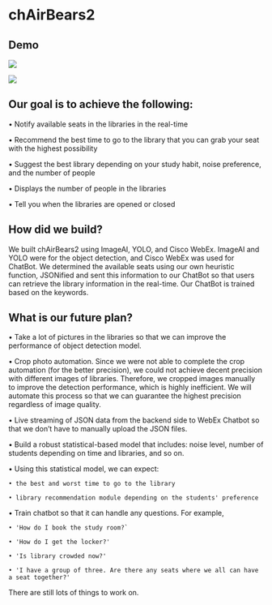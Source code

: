 # chAirBears2



## Demo

[![](http://img.youtube.com/vi/9oLPJQTAut4/0.jpg)](http://www.youtube.com/watch?v=9oLPJQTAut4 "Demo - Seat Detection")



[![](http://img.youtube.com/vi/ErShXPqbcbo/0.jpg)](http://www.youtube.com/watch?v=ErShXPqbcbo "Demo - ChatBot")



## Our goal is to achieve the following:

• Notify available seats in the libraries in the real-time

• Recommend the best time to go to the library that you can grab your seat with the highest possibility

• Suggest the best library depending on your study habit, noise preference, and the number of people

• Displays the number of people in the libraries

• Tell you when the libraries are opened or closed

## How did we build?

We built chAirBears2 using ImageAI, YOLO, and Cisco WebEx. ImageAI and YOLO were for the object detection, and Cisco WebEx was used for ChatBot. We determined the available seats using our own heuristic function, JSONified and sent this information to our ChatBot so that users can retrieve the library information in the real-time. Our ChatBot is trained based on the keywords.

## What is our future plan?

• Take a lot of pictures in the libraries so that we can improve the performance of object detection model.

• Crop photo automation. Since we were not able to complete the crop automation (for the better precision), we could not achieve decent precision with different images of libraries. Therefore, we cropped images manually to improve the detection performance, which is highly inefficient. We will automate this process so that we can guarantee the highest precision regardless of image quality.

• Live streaming of JSON data from the backend side to WebEx Chatbot so that we don’t have to manually upload the JSON files.

• Build a robust statistical-based model that includes: noise level, number of students depending on time and libraries, and so on.

• Using this statistical model, we can expect:

```
• the best and worst time to go to the library

• library recommendation module depending on the students' preference
```

• Train chatbot so that it can handle any questions. For example,

```
• 'How do I book the study room?`

• 'How do I get the locker?'

• 'Is library crowded now?'

• 'I have a group of three. Are there any seats where we all can have a seat together?'
```

There are still lots of things to work on.